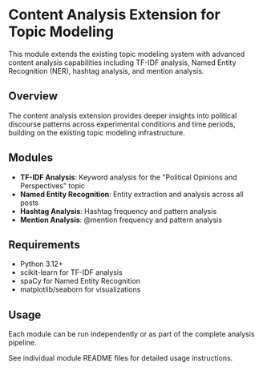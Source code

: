 # Content Analysis Extension for Topic Modeling

This module extends the existing topic modeling system with advanced content analysis capabilities including TF-IDF analysis, Named Entity Recognition (NER), hashtag analysis, and mention analysis.

## Overview

The content analysis extension provides deeper insights into political discourse patterns across experimental conditions and time periods, building on the existing topic modeling infrastructure.

## Modules

- **TF-IDF Analysis**: Keyword analysis for the "Political Opinions and Perspectives" topic
- **Named Entity Recognition**: Entity extraction and analysis across all posts
- **Hashtag Analysis**: Hashtag frequency and pattern analysis
- **Mention Analysis**: @mention frequency and pattern analysis

## Requirements

- Python 3.12+
- scikit-learn for TF-IDF analysis
- spaCy for Named Entity Recognition
- matplotlib/seaborn for visualizations

## Usage

Each module can be run independently or as part of the complete analysis pipeline.

See individual module README files for detailed usage instructions.
